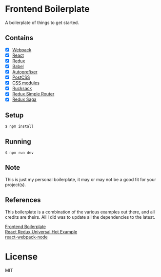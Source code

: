 # Frontend Boilerplate

A boilerplate of things to get started.

## Contains

- [x] [Webpack](https://webpack.github.io)
- [x] [React](https://facebook.github.io/react/)
- [x] [Redux](https://github.com/rackt/redux)
- [x] [Babel](https://babeljs.io/)
- [x] [Autoprefixer](https://github.com/postcss/autoprefixer)
- [x] [PostCSS](https://github.com/postcss/postcss)
- [x] [CSS modules](https://github.com/outpunk/postcss-modules)
- [x] [Rucksack](http://simplaio.github.io/rucksack/docs)
- [x] [Redux Simple Router](https://github.com/rackt/redux-simple-router)
- [x] [Redux Saga](https://github.com/yelouafi/redux-saga)

## Setup

```
$ npm install
```

## Running

```
$ npm run dev
```

## Note

This is just my personal boilerplate, it may or may not be a good fit for your project(s).

## References

This boilerplate is a combination of the various examples out there, and all credits are theirs. All I did was to update all the dependencies to the latest.

[Frontend Boilerplate](https://github.com/tj/frontend-boilerplate)  
[React Redux Universal Hot Example](https://github.com/erikras/react-redux-universal-hot-example)  
[react-webpack-node](https://github.com/choonkending/react-webpack-node)

# License

MIT
